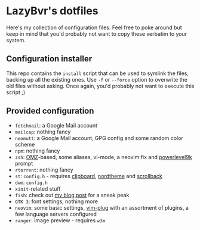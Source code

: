 # LazyBvr's dotfiles
Here's my collection of configuration files.
Feel free to poke around but keep in mind that you'd probably not want to copy these verbatim to your system.

## Configuration installer
This repo contains the `install` script that can be used to symlink the files, backing up all the existing ones.
Use `-f` or `--force` option to overwrite the old files without asking.
Once again, you'd probably not want to execute this script ;)

## Provided configuration
* `fetchmail`: a Google Mail account
* `mailcap`: nothing fancy
* `neomutt`: a Google Mail account, GPG config and some random color scheme
* `npm`: nothing fancy
* `zsh`: [OMZ](https://github.com/robbyrussell/oh-my-zsh)-based, some aliases, vi-mode, a neovim fix and [powerlevel9k](https://github.com/Powerlevel9k/powerlevel9k) prompt
* `rtorrent`: nothing fancy
* `st`: `config.h` - requires [clipboard](http://st.suckless.org/patches/clipboard/), [nordtheme](http://st.suckless.org/patches/nordtheme/) and [scrollback](http://st.suckless.org/patches/scrollback/)
* `dwm`: `config.h`
* `xinit`-related stuff
* `fish`: check out [my blog post](https://lazybvr.github.io/articles/2019-09-21-a-shell-for-the-90s.html) for a sneak peak
* `GTK 3`: font settings, nothing more
* `neovim`: some basic settings, [vim-plug](https://github.com/junegunn/vim-plug) with an assortment of plugins, a few language servers configured
* `ranger`: image preview - requires `w3m`
